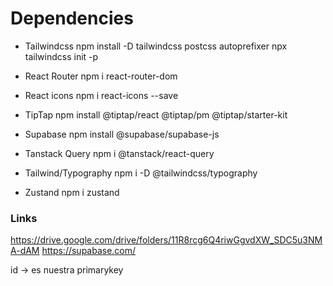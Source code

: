 # Dependencies

- Tailwindcss
  npm install -D tailwindcss postcss autoprefixer
  npx tailwindcss init -p

- React Router
  npm i react-router-dom

- React icons
  npm i react-icons --save

- TipTap
  npm install @tiptap/react @tiptap/pm @tiptap/starter-kit

- Supabase
  npm install @supabase/supabase-js

- Tanstack Query
  npm i @tanstack/react-query

- Tailwind/Typography
  npm i -D @tailwindcss/typography

- Zustand
  npm i zustand

### Links

https://drive.google.com/drive/folders/11R8rcg6Q4riwGgvdXW_SDC5u3NMA-dAM
https://supabase.com/

id -> es nuestra primarykey
